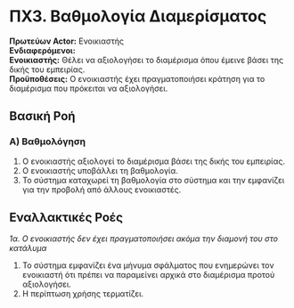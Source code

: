 # ΠΧ3. Βαθμολογία Διαμερίσματος

**Πρωτεύων Actor:** Ενοικιαστής<br>
**Ενδιαφερόμενοι:**<br>
**Ενοικιαστής:** Θέλει να αξιολογήσει το διαμέρισμα όπου έμεινε βάσει της δικής του εμπειρίας.<br>
**Προϋποθέσεις:** Ο ενοικιαστής έχει πραγματοποιήσει κράτηση για το διαμέρισμα που πρόκειται να αξιολογήσει.

## Βασική Ροή

### Α) Βαθμολόγηση
1. Ο ενοικιαστής αξιολογεί το διαμέρισμα βάσει της δικής του εμπειρίας.
2. Ο ενοικιαστής υποβάλλει τη βαθμολογία.
3. Το σύστημα καταχωρεί τη βαθμολογία στο σύστημα και την εμφανίζει για την προβολή από άλλους ενοικιαστές.

## Εναλλακτικές Ροές

*1α. Ο ενοικιαστής δεν έχει πραγματοποιήσει ακόμα την διαμονή του στο κατάλυμα*

1. Το σύστημα εμφανίζει ένα μήνυμα σφάλματος που ενημερώνει τον ενοικιαστή ότι πρέπει να παραμείνει αρχικά στο διαμέρισμα προτού αξιολογήσει.
2. Η περίπτωση χρήσης τερματίζει.
